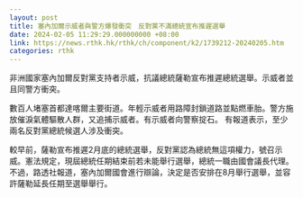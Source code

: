 ```yaml
---
layout: post
title: 塞內加爾示威者與警方爆發衝突　反對黨不滿總統宣布推遲選舉
date: 2024-02-05 11:29:29.000000000 +08:00
link: https://news.rthk.hk/rthk/ch/component/k2/1739212-20240205.htm
categories: rthk
---
```


非洲國家塞內加爾反對黨支持者示威，抗議總統薩勒宣布推遲總統選舉。示威者並且同警方衝突。 

數百人堵塞首都達喀爾主要街道。年輕示威者用路障封鎖道路並點燃車胎。警方施放催淚氣體驅散人群，又追捕示威者。有示威者向警察掟石。 有報道表示，至少兩名反對黨總統候選人涉及衝突。

較早前，薩勒宣布推遲2月底的總統選舉，反對黨認為總統無這項權力，號召示威。憲法規定，現屆總統任期結束前若未能舉行選舉，總統一職由國會議長代理。不過，路透社報道，塞內加爾國會進行辯論，決定是否安排在8月舉行選舉，並容許薩勒延長任期至選舉舉行。
